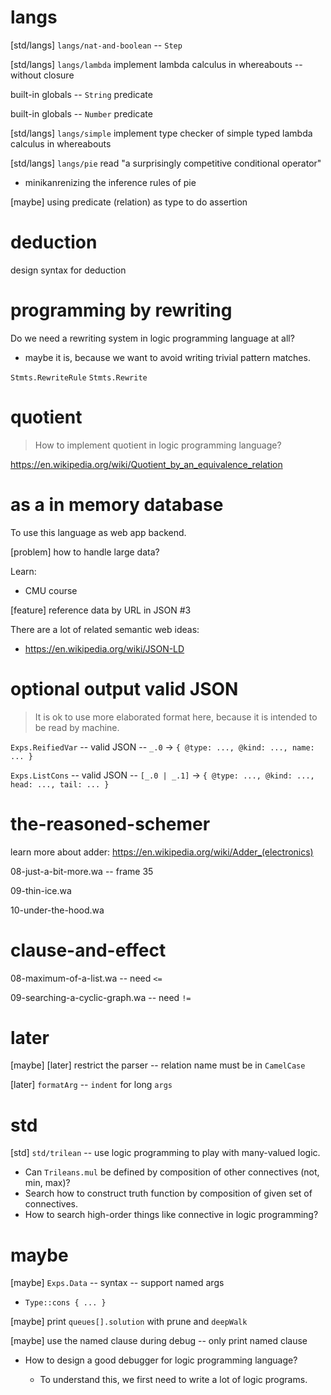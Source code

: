 # langs

[std/langs] `langs/nat-and-boolean` -- `Step`

[std/langs] `langs/lambda` implement lambda calculus in whereabouts -- without closure

built-in globals -- `String` predicate

built-in globals -- `Number` predicate

[std/langs] `langs/simple` implement type checker of simple typed lambda calculus in whereabouts

[std/langs] `langs/pie` read "a surprisingly competitive conditional operator"

- minikanrenizing the inference rules of pie

[maybe] using predicate (relation) as type to do assertion

# deduction

design syntax for deduction

# programming by rewriting

Do we need a rewriting system in logic programming language at all?

- maybe it is, because we want to avoid writing trivial pattern matches.

`Stmts.RewriteRule`
`Stmts.Rewrite`

# quotient

> How to implement quotient in logic programming language?

https://en.wikipedia.org/wiki/Quotient_by_an_equivalence_relation

# as a in memory database

To use this language as web app backend.

[problem] how to handle large data?

Learn:

- CMU course

[feature] reference data by URL in JSON #3

There are a lot of related semantic web ideas:

- https://en.wikipedia.org/wiki/JSON-LD

# optional output valid JSON

> It is ok to use more elaborated format here,
> because it is intended to be read by machine.

`Exps.ReifiedVar` -- valid JSON -- `_.0` -> `{ @type: ..., @kind: ..., name: ... }`

`Exps.ListCons` -- valid JSON -- `[_.0 | _.1]` -> `{ @type: ..., @kind: ..., head: ..., tail: ... }`

# the-reasoned-schemer

learn more about adder: https://en.wikipedia.org/wiki/Adder_(electronics)

08-just-a-bit-more.wa -- frame 35

09-thin-ice.wa

10-under-the-hood.wa

# clause-and-effect

08-maximum-of-a-list.wa -- need `<=`

09-searching-a-cyclic-graph.wa -- need `!=`

# later

[maybe] [later] restrict the parser -- relation name must be in `CamelCase`

[later] `formatArg` -- `indent` for long `args`

# std

[std] `std/trilean` -- use logic programming to play with many-valued logic.

- Can `Trileans.mul` be defined by composition of other connectives (not, min, max)?
- Search how to construct truth function by composition of given set of connectives.
- How to search high-order things like connective in logic programming?

# maybe

[maybe] `Exps.Data` -- syntax -- support named args

- `Type::cons { ... }`

[maybe] print `queues[].solution` with prune and `deepWalk`

[maybe] use the named clause during debug -- only print named clause

- How to design a good debugger for logic programming language?

  - To understand this, we first need to write a lot of logic programs.
